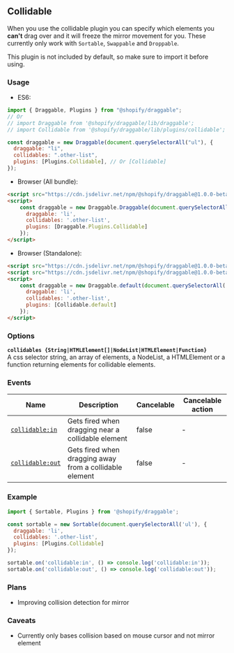 ## Collidable

When you use the collidable plugin you can specify which elements you **can't** drag over and it will freeze
the mirror movement for you. These currently only work with `Sortable`, `Swappable` and `Droppable`.

This plugin is not included by default, so make sure to import it before using.

### Usage

- ES6:
```js
import { Draggable, Plugins } from "@shopify/draggable";
// Or
// import Draggable from '@shopify/draggable/lib/draggable';
// import Collidable from '@shopify/draggable/lib/plugins/collidable';

const draggable = new Draggable(document.querySelectorAll("ul"), {
  draggable: "li",
  collidables: ".other-list",
  plugins: [Plugins.Collidable], // Or [Collidable]
});
```

- Browser (All bundle):
```html
<script src="https://cdn.jsdelivr.net/npm/@shopify/draggable@1.0.0-beta.13/lib/draggable.bundle.js"></script>
<script>
    const draggable = new Draggable.Draggable(document.querySelectorAll('ul'), {
      draggable: 'li',
      collidables: '.other-list',
      plugins: [Draggable.Plugins.Collidable]
    });
</script>
```

- Browser (Standalone):
```html
<script src="https://cdn.jsdelivr.net/npm/@shopify/draggable@1.0.0-beta.13/lib/draggable.js"></script>
<script src="https://cdn.jsdelivr.net/npm/@shopify/draggable@1.0.0-beta.13/lib/plugins/collidable.js"></script>
<script>
    const draggable = new Draggable.default(document.querySelectorAll('ul'), {
      draggable: 'li',
      collidables: '.other-list',
      plugins: [Collidable.default]
    });
</script>
```

### Options

**`collidables {String|HTMLElement[]|NodeList|HTMLElement|Function}`**  
A css selector string, an array of elements, a NodeList, a HTMLElement or a function returning elements for collidable elements.

### Events

| Name                              | Description                                             | Cancelable | Cancelable action |
| --------------------------------- | ------------------------------------------------------- | ---------- | ----------------- |
| [`collidable:in`][collidablein]   | Gets fired when dragging near a collidable element      | false      | -                 |
| [`collidable:out`][collidableout] | Gets fired when dragging away from a collidable element | false      | -                 |

[collidablein]: CollidableEvent#collidableinevent
[collidableout]: CollidableEvent#collidableoutevent

### Example

```js
import { Sortable, Plugins } from '@shopify/draggable';

const sortable = new Sortable(document.querySelectorAll('ul'), {
  draggable: 'li',
  collidables: '.other-list',
  plugins: [Plugins.Collidable]
});

sortable.on('collidable:in', () => console.log('collidable:in'));
sortable.on('collidable:out', () => console.log('collidable:out'));
```

### Plans

- Improving collision detection for mirror

### Caveats

- Currently only bases collision based on mouse cursor and not mirror element
